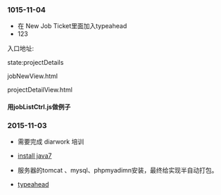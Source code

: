 ### 1015-11-04

*	在 New Job Ticket里面加入typeahead
*	123

入口地址:

state:projectDetails

jobNewView.html

projectDetailView.html

#### 用jobListCtrl.js做例子




### 2015-11-03

*	需要完成 diarwork 培训
*	[install java7](http://stackoverflow.com/questions/16263556/installing-java-7-on-ubuntu)

*	服务器的tomcat 、mysql、phpmyadimn安装，最终给实现半自动打包。

*	[typeahead](http://ryanchenkie.com/typeahead-part-1/)